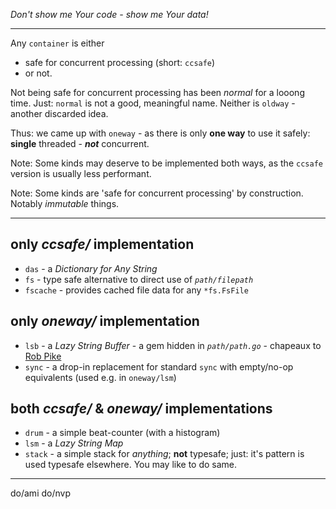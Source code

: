 *Don't show me Your code - show me Your data!*

---
Any `container` is either
- safe for concurrent processing (short: `ccsafe`)
- or not.

Not being safe for concurrent processing has been *normal* for a looong time.
Just: `normal` is not a good, meaningful name.
Neither is `oldway` - another discarded idea.

Thus: we came up with `oneway` - as there is only **one way** to use it safely: **single** threaded - ***not*** concurrent.

Note: Some kinds may deserve to be implemented both ways, as the `ccsafe` version is usually less performant.

Note: Some kinds are 'safe for concurrent processing' by construction. Notably *immutable* things.

----
## only *ccsafe/* implementation
- `das` - a *Dictionary for Any String*
- `fs` - type safe alternative to direct use of *`path/filepath`*
- `fscache` - provides cached file data for any `*fs.FsFile`


## only *oneway/* implementation
- `lsb` - a *Lazy String Buffer* -
  a gem hidden in *`path/path.go`* -
  chapeaux to [Rob Pike](https://en.wikipedia.org/wiki/Rob_Pike)
- `sync` - a drop-in replacement for standard `sync` with empty/no-op equivalents (used e.g. in `oneway/lsm`)

## both *ccsafe/* & *oneway/* implementations
- `drum` - a simple beat-counter (with a histogram)
- `lsm` - a *Lazy String Map*
- `stack` - a simple stack for *anything*; **not** typesafe; just: it's pattern is used typesafe elsewhere. You may like to do same.

---
do/ami
do/nvp